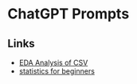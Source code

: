 # ChatGPT Prompts

## Links

- [EDA Analysis of CSV](https://chat.openai.com/share/d7441e01-d8b3-4f01-970b-2fc1474d2d59)
- [statistics for beginners](https://chat.openai.com/share/cb01a45d-64b4-4767-ada3-d2fd3405b31b)
